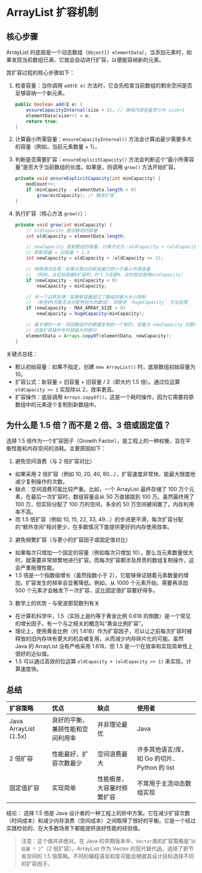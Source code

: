# ArrayList 扩容机制

## 核心步骤

ArrayList 的底层是一个动态数组（`Object[] elementData`），当添加元素时，如果发现当前数组已满，它就会自动进行扩容，以便能容纳新的元素。

其扩容过程的核心步骤如下：

1.  检查容量：当你调用 `add(E e)` 方法时，它会先检查当前数组的剩余空间是否足够容纳一个新元素。

    ```java
    public boolean add(E e) {
        ensureCapacityInternal(size + 1); // 确保内部容量至少为 size+1
        elementData[size++] = e;
        return true;
    }
    ```

2.  计算最小所需容量：`ensureCapacityInternal()` 方法会计算出最少需要多大的容量（例如，当前元素数量 + 1）。

3.  判断是否需要扩容：`ensureExplicitCapacity()` 方法会判断这个“最小所需容量”是否大于当前数组的长度。如果是，则调用 `grow()` 方法开始扩容。

    ```java
    private void ensureExplicitCapacity(int minCapacity) {
        modCount++;
        if (minCapacity - elementData.length > 0)
            grow(minCapacity); // 触发扩容
    }
    ```

4.  执行扩容（核心方法 `grow()`）：

    ```java
    private void grow(int minCapacity) {
        // oldCapacity 是旧数组的容量
        int oldCapacity = elementData.length;

        // newCapacity 是新数组的容量，计算方式为：oldCapacity + (oldCapacity >> 1)
        // 即新容量 = 旧容量 * 1.5
        int newCapacity = oldCapacity + (oldCapacity >> 1);

        // 特殊情况处理：如果计算出的新容量仍然小于最小所需容量
        // （例如，从初始容量0扩容时，0*1.5还是0，这时就会使用minCapacity）
        if (newCapacity - minCapacity < 0)
            newCapacity = minCapacity;

        // 另一个边界处理：如果新容量超过了数组的最大大小限制
        // （有些VM可能无法分配特别大的数组），则使用 `hugeCapacity` 方法处理
        if (newCapacity - MAX_ARRAY_SIZE > 0)
            newCapacity = hugeCapacity(minCapacity);

        // 最关键的一步：将旧数组中的数据复制到一个新的、容量为 newCapacity 的数组中
        // 这是扩容操作中开销最大的部分
        elementData = Arrays.copyOf(elementData, newCapacity);
    }
    ```

关键点总结：

- 默认初始容量：如果不指定，创建 `new ArrayList()` 时，底层数组初始容量为 10。
- 扩容公式：新容量 = 旧容量 + 旧容量 / 2（即大约 1.5 倍）。通过位运算 `oldCapacity >> 1` 实现除以 2，效率更高。
- 扩容操作：底层调用 `Arrays.copyOf()`，这是一个耗时操作，因为它需要将原数组中的元素逐个复制到新数组中。

## 为什么是 1.5 倍？而不是 2 倍、3 倍或固定值？

选择 1.5 倍作为一个扩容因子（Growth Factor），是工程上的一种权衡，旨在平衡性能和内存空间的消耗。主要原因如下：

1. 避免空间浪费（与 2 倍扩容对比）

- 如果采用 2 倍扩容（例如 10, 20, 40, 80...），扩容速度非常快，能最大限度地减少复制操作的次数。
- 缺点：空间浪费可能比较严重。比如，一个 ArrayList 最终存储了 100 万个元素，在最后一次扩容时，数组容量会从 50 万直接跳到 100 万。虽然最终用了 100 万，但实际分配了 100 万的空间，多余的 50 万空间被闲置了，内存利用率不高。
- 而 1.5 倍扩容（例如 10, 15, 22, 33, 49...）的步进更平滑，每次扩容分配的“额外空间”相对更少，在多数情况下能提供更好的内存使用效率。

2. 避免频繁扩容（与更小的扩容因子或固定值对比）

- 如果每次只增加一个固定的容量（例如每次只增加 10），那么当元素数量很大时，就需要非常频繁地进行扩容。而每次扩容都涉及昂贵的数组复制操作，这会严重拖慢性能。
- 1.5 倍是一个指数级增长（虽然指数小于 2），它能够保证随着元素数量的增加，扩容发生的频率会显著降低。例如，从 1000 个元素开始，需要再添加 500 个元素才会触发下一次扩容，这比固定值扩容要好得多。

3. 数学上的优势 - 与斐波那契数列有关

- 在计算机科学中，1.5（实际上是约等于黄金比例 0.618 的倒数）是一个常见的增长因子。有一个与之相关的概念叫“黄金比例扩容”。
- 理论上，使用黄金比例（约 1.618）作为扩容因子，可以让之前每次扩容时被释放的旧内存块有更大的机会被复用，从而减少内存碎片化的可能。虽然 Java 的 ArrayList 没有严格采用 1.618，但 1.5 是一个在效率和实现简单性上很好的近似值。
- 1.5 可以通过高效的位运算 `oldCapacity + (oldCapacity >> 1)` 来实现，计算速度快。

## 总结

| 扩容策略              | 优点                             | 缺点                       | 使用者                                        |
| :-------------------- | :------------------------------- | :------------------------- | :-------------------------------------------- |
| Java ArrayList (1.5x) | 良好的平衡，兼顾性能和空间利用率 | 并非理论最优               | Java                                          |
| 2 倍扩容              | 性能最好，扩容次数最少           | 空间浪费最大               | 许多其他语言/库，如 Go 的切片、Python 的 list |
| 固定值扩容            | 实现简单                         | 性能极差，大容量时频繁扩容 | 不常用于主流动态数组实现                      |

结论：
选择 1.5 倍是 Java 设计者的一种工程上的折中方案。它在减少扩容次数（时间成本）和减少内存浪费（空间成本）之间取得了很好的平衡。它是一个经过实践检验的、在大多数场景下都能提供良好性能的经验值。

> 注意：这个值并非绝对。在 Java 的早期版本中，`Vector`类的扩容策略是“`旧容量 * 2`”（2 倍扩容）。ArrayList 作为 Vector 的现代替代品，选择了更节省空间的 1.5 倍策略。不同的编程语言和库可能会根据其设计目标选择不同的扩容因子。
